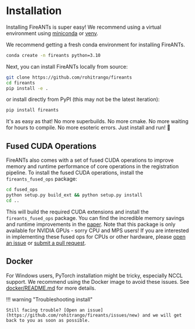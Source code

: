 # Installation

Installing FireANTs is super easy! We recommend using a virtual environment using [miniconda](https://docs.conda.io/en/latest/miniconda.html) or [venv](https://docs.python.org/3/library/venv.html). 

We recommend getting a fresh conda environment for installing FireANTs.

```bash
conda create -n fireants python=3.10
```

Next, you can install FireANTs locally from source:

```bash
git clone https://github.com/rohitrango/fireants
cd fireants
pip install -e .
```

or install directly from PyPI (this may not be the latest iteration):

```bash
pip install fireants
```

It's as easy as that! No more superbuilds. No more cmake. No more waiting for hours to compile. No more esoteric errors. Just install and run! 🚀

## Fused CUDA Operations

FireANTs also comes with a set of fused CUDA operations to improve memory and runtime performance of core operations in the registration pipeline. To install the fused CUDA operations, install the `fireants_fused_ops` package:

```bash
cd fused_ops
python setup.py build_ext && python setup.py install
cd ..
```
This will build the required CUDA extensions and install the `fireants_fused_ops` package.
You can find the incredible memory savings and runtime improvements in the [paper](https://arxiv.org/abs/2509.25044). Note that this package is only available for NVIDIA GPUs - sorry CPU and MPS users! If you are interested in implementing these fused ops for CPUs or other hardware, please [open an issue](https://github.com/rohitrango/fireants/issues/new) or [submit a pull request](https://github.com/rohitrango/fireants/pulls).

## Docker 

For Windows users, PyTorch installation might be tricky, especially NCCL support. We recommend using the Docker image to avoid these issues. See [docker/README.md](https://github.com/rohitrango/FireANTs/blob/main/docker/README.md) for more details.

!!! warning "Troubleshooting install"

    Still facing trouble? [Open an issue](https://github.com/rohitrango/fireants/issues/new) and we will get back to you as soon as possible.
